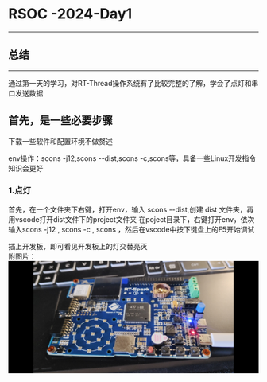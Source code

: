 # RSOC -2024-Day1
---
## 总结
---
通过第一天的学习，对RT-Thread操作系统有了比较完整的了解，学会了点灯和串口发送数据

## 首先，是一些必要步骤
下载一些软件和配置环境不做赘述  

env操作：scons -j12,scons --dist,scons -c,scons等，具备一些Linux开发指令知识会更好

### 1.点灯
首先，在一个文件夹下右键，打开env，输入 scons --dist,创建 dist 文件夹，再用vscode打开dist文件下的project文件夹
在poject目录下，右键打开env，依次输入scons -j12 , scons -c , scons ，然后在vscode中按下键盘上的F5开始调试  

插上开发板，即可看见开发板上的灯交替亮灭  
附图片：  
![light](https://github.com/lqr0323/RSOC-2024-Day1/blob/main/light.jpg)

